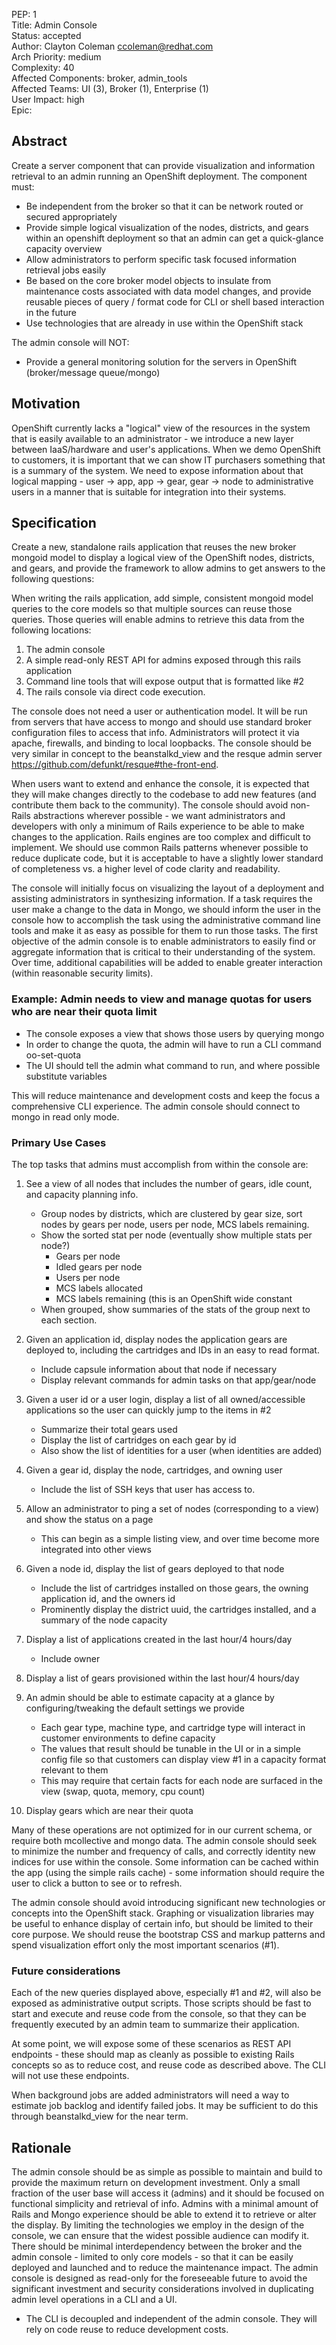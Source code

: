 PEP: 1  
Title: Admin Console  
Status: accepted  
Author: Clayton Coleman <ccoleman@redhat.com>  
Arch Priority: medium  
Complexity: 40  
Affected Components: broker, admin_tools  
Affected Teams: UI (3), Broker (1), Enterprise (1)  
User Impact: high  
Epic:  

Abstract
--------
Create a server component that can provide visualization and information retrieval to an admin running an OpenShift deployment.  The component must:

* Be independent from the broker so that it can be network routed or secured appropriately
* Provide simple logical visualization of the nodes, districts, and gears within an openshift deployment so that an admin can get a quick-glance capacity overview
* Allow administrators to perform specific task focused information retrieval jobs easily
* Be based on the core broker model objects to insulate from maintenance costs associated with data model changes, and provide reusable pieces of query / format code for CLI or shell based interaction in the future
* Use technologies that are already in use within the OpenShift stack

The admin console will NOT:

* Provide a general monitoring solution for the servers in OpenShift (broker/message queue/mongo)


Motivation
----------
OpenShift currently lacks a "logical" view of the resources in the system that is easily available to an administrator - we introduce a new layer between IaaS/hardware and user's applications.  When we demo OpenShift to customers, it is important that we can show IT purchasers something that is a summary of the system. We need to expose information about that logical mapping - user -> app, app -> gear, gear -> node to administrative users in a manner that is suitable for integration into their systems.  


Specification
-------------

Create a new, standalone rails application that reuses the new broker mongoid model to display a logical view of the OpenShift nodes, districts, and gears, and provide the framework to allow admins to get answers to the following questions:

When writing the rails application, add simple, consistent mongoid model queries to the core models so that multiple sources can reuse those queries.  Those queries will enable admins to retrieve this data from the following locations:

1) The admin console
2) A simple read-only REST API for admins exposed through this rails application
3) Command line tools that will expose output that is formatted like #2
4) The rails console via direct code execution.

The console does not need a user or authentication model.  It will be run from servers that have access to mongo and should use standard broker configuration files to access that info.  Administrators will protect it via apache, firewalls, and binding to local loopbacks.  The console should be very similar in concept to the beanstalkd_view and the resque admin server https://github.com/defunkt/resque#the-front-end.

When users want to extend and enhance the console, it is expected that they will make changes directly to the codebase to add new features (and contribute them back to the community).  The console should avoid non-Rails abstractions wherever possible - we want administrators and developers with only a minimum of Rails experience to be able to make changes to the application.  Rails engines are too complex and difficult to implement.  We should use common Rails patterns whenever possible to reduce duplicate code, but it is acceptable to have a slightly lower standard of completeness vs. a higher level of code clarity and readability.

The console will initially focus on visualizing the layout of a deployment and assisting administrators in synthesizing information.  If a task requires the user make a change to the data in Mongo, we should inform the user in the console how to accomplish the task using the administrative command line tools and make it as easy as possible for them to run those tasks.  The first objective of the admin console is to enable administrators to easily find or aggregate information that is critical to their understanding of the system.  Over time, additional capabilities will be added to enable greater interaction (within reasonable security limits).

### Example: Admin needs to view and manage quotas for users who are near their quota limit

* The console exposes a view that shows those users by querying mongo
* In order to change the quota, the admin will have to run a CLI command oo-set-quota
* The UI should tell the admin what command to run, and where possible substitute variables

This will reduce maintenance and development costs and keep the focus a comprehensive CLI experience.  The admin console should connect to mongo in read only mode.


### Primary Use Cases

The top tasks that admins must accomplish from within the console are:

1. See a view of all nodes that includes the number of gears, idle count, and capacity planning info.  
    * Group nodes by districts, which are clustered by gear size, sort nodes by gears per node, users per node, MCS labels remaining.  
    * Show the sorted stat per node (eventually show multiple stats per node?)
       * Gears per node
       * Idled gears per node
       * Users per node
       * MCS labels allocated
       * MCS labels remaining (this is an OpenShift wide constant
    * When grouped, show summaries of the stats of the group next to each section.  

2. Given an application id, display nodes the application gears are deployed to, including the cartridges and IDs in an easy to read format.
    * Include capsule information about that node if necessary
    * Display relevant commands for admin tasks on that app/gear/node

3. Given a user id or a user login, display a list of all owned/accessible applications so the user can quickly jump to the items in #2
    * Summarize their total gears used
    * Display the list of cartridges on each gear by id
    * Also show the list of identities for a user (when identities are added)

4. Given a gear id, display the node, cartridges, and owning user
    * Include the list of SSH keys that user has access to.

5. Allow an administrator to ping a set of nodes (corresponding to a view) and show the status on a page
    * This can begin as a simple listing view, and over time become more integrated into other views

6. Given a node id, display the list of gears deployed to that node
    * Include the list of cartridges installed on those gears, the owning application id, and the owners id
    * Prominently display the district uuid, the cartridges installed, and a summary of the node capacity

7. Display a list of applications created in the last hour/4 hours/day
    * Include owner

8. Display a list of gears provisioned within the last hour/4 hours/day

9. An admin should be able to estimate capacity at a glance by configuring/tweaking the default settings we provide
    * Each gear type, machine type, and cartridge type will interact in customer environments to define capacity
    * The values that result should be tunable in the UI or in a simple config file so that customers can display view #1 in a capacity format relevant to them
    * This may require that certain facts for each node are surfaced in the view (swap, quota, memory, cpu count)

10. Display gears which are near their quota

Many of these operations are not optimized for in our current schema, or require both mcollective and mongo data.  The admin console should seek to minimize the number and frequency of calls, and correctly identity new indices for use within the console.  Some information can be cached within the app (using the simple rails cache) - some information should require the user to click a button to see or to refresh.

The admin console should avoid introducing significant new technologies or concepts into the OpenShift stack.  Graphing or visualization libraries may be useful to enhance display of certain info, but should be limited to their core purpose.  We should reuse the bootstrap CSS and markup patterns and spend visualization effort only the most important scenarios (#1).


### Future considerations

Each of the new queries displayed above, especially #1 and #2, will also be exposed as administrative output scripts.  Those scripts should be fast to start and execute and reuse code from the console, so that they can be frequently executed by an admin team to summarize their application.

At some point, we will expose some of these scenarios as REST API endpoints - these should map as cleanly as possible to existing Rails concepts so as to reduce cost, and reuse code as described above.  The CLI will not use these endpoints.

When background jobs are added administrators will need a way to estimate job backlog and identify failed jobs.  It may be sufficient to do this through beanstalkd_view for the near term.


Rationale
---------
The admin console should be as simple as possible to maintain and build to provide the maximum return on development investment.  Only a small fraction of the user base will access it (admins) and it should be focused on functional simplicity and retrieval of info.  Admins with a minimal amount of Rails and Mongo experience should be able to extend it to retrieve or alter the display.  By limiting the technologies we employ in the design of the console, we can ensure that the widest possible audience can modify it.  There should be minimal interdependency between the broker and the admin console - limited to only core models - so that it can be easily deployed and launched and to reduce the maintenance impact.  The admin console is designed as read-only for the foreseeable future to avoid the significant investment and security considerations involved in duplicating admin level operations in a CLI and a UI.

* The CLI is decoupled and independent of the admin console.  They will rely on code reuse to reduce development costs.

